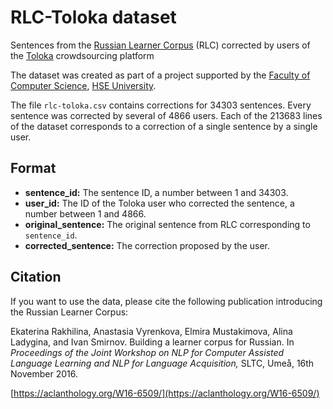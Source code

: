 # RLC-Toloka dataset

Sentences from the [Russian Learner Corpus](http://web-corpora.net/RLC) (RLC) corrected by users of the [Toloka](https://toloka.ai) crowdsourcing platform

The dataset was created as part of a project supported by the [Faculty of Computer Science](https://cs.hse.ru/en/), [HSE University](https://www.hse.ru/en/).

The file `rlc-toloka.csv` contains corrections for 34303 sentences. Every sentence was corrected by several of 4866 users. Each of the 213683 lines of the dataset corresponds to a correction of a single sentence by a single user.

## Format
- **sentence_id:** The sentence ID, a number between 1 and 34303.
- **user_id:** The ID of the Toloka user who corrected the sentence, a number between 1 and 4866.
- **original_sentence:** The original sentence from RLC corresponding to `sentence_id`.
- **corrected_sentence:** The correction proposed by the user.

## Citation
If you want to use the data, please cite the following publication introducing the Russian Learner Corpus:

Ekaterina Rakhilina, Anastasia Vyrenkova, Elmira Mustakimova, Alina Ladygina, and Ivan Smirnov. Building a learner corpus for Russian. In *Proceedings of the Joint Workshop on NLP for Computer Assisted Language Learning and NLP for Language Acquisition,* SLTC, Umeå, 16th November 2016.

[https://aclanthology.org/W16-6509/](https://aclanthology.org/W16-6509/)
